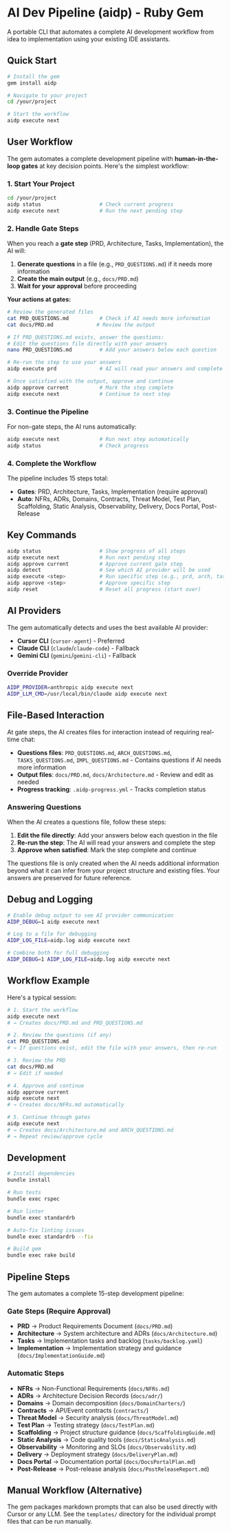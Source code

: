 # AI Dev Pipeline (aidp) - Ruby Gem

A portable CLI that automates a complete AI development workflow from idea to implementation using your existing IDE assistants.

## Quick Start

```bash
# Install the gem
gem install aidp

# Navigate to your project
cd /your/project

# Start the workflow
aidp execute next
```

## User Workflow

The gem automates a complete development pipeline with **human-in-the-loop gates** at key decision points. Here's the simplest workflow:

### 1. Start Your Project

```bash
cd /your/project
aidp status                   # Check current progress
aidp execute next             # Run the next pending step
```

### 2. Handle Gate Steps

When you reach a **gate step** (PRD, Architecture, Tasks, Implementation), the AI will:

1. **Generate questions** in a file (e.g., `PRD_QUESTIONS.md`) if it needs more information
2. **Create the main output** (e.g., `docs/PRD.md`)
3. **Wait for your approval** before proceeding

**Your actions at gates:**

```bash
# Review the generated files
cat PRD_QUESTIONS.md          # Check if AI needs more information
cat docs/PRD.md              # Review the output

# If PRD_QUESTIONS.md exists, answer the questions:
# Edit the questions file directly with your answers
nano PRD_QUESTIONS.md         # Add your answers below each question

# Re-run the step to use your answers
aidp execute prd              # AI will read your answers and complete the step

# Once satisfied with the output, approve and continue
aidp approve current          # Mark the step complete
aidp execute next             # Continue to next step
```

### 3. Continue the Pipeline

For non-gate steps, the AI runs automatically:

```bash
aidp execute next             # Run next step automatically
aidp status                   # Check progress
```

### 4. Complete the Workflow

The pipeline includes 15 steps total:

- **Gates**: PRD, Architecture, Tasks, Implementation (require approval)
- **Auto**: NFRs, ADRs, Domains, Contracts, Threat Model, Test Plan, Scaffolding, Static Analysis, Observability, Delivery, Docs Portal, Post-Release

## Key Commands

```bash
aidp status                   # Show progress of all steps
aidp execute next             # Run next pending step
aidp approve current          # Approve current gate step
aidp detect                   # See which AI provider will be used
aidp execute <step>           # Run specific step (e.g., prd, arch, tasks)
aidp approve <step>           # Approve specific step
aidp reset                    # Reset all progress (start over)
```

## AI Providers

The gem automatically detects and uses the best available AI provider:

- **Cursor CLI** (`cursor-agent`) - Preferred
- **Claude CLI** (`claude`/`claude-code`) - Fallback
- **Gemini CLI** (`gemini`/`gemini-cli`) - Fallback

### Override Provider

```bash
AIDP_PROVIDER=anthropic aidp execute next
AIDP_LLM_CMD=/usr/local/bin/claude aidp execute next
```

## File-Based Interaction

At gate steps, the AI creates files for interaction instead of requiring real-time chat:

- **Questions files**: `PRD_QUESTIONS.md`, `ARCH_QUESTIONS.md`, `TASKS_QUESTIONS.md`, `IMPL_QUESTIONS.md` - Contains questions if AI needs more information
- **Output files**: `docs/PRD.md`, `docs/Architecture.md` - Review and edit as needed
- **Progress tracking**: `.aidp-progress.yml` - Tracks completion status

### Answering Questions

When the AI creates a questions file, follow these steps:

1. **Edit the file directly**: Add your answers below each question in the file
2. **Re-run the step**: The AI will read your answers and complete the step
3. **Approve when satisfied**: Mark the step complete and continue

The questions file is only created when the AI needs additional information beyond what it can infer from your project structure and existing files. Your answers are preserved for future reference.

## Debug and Logging

```bash
# Enable debug output to see AI provider communication
AIDP_DEBUG=1 aidp execute next

# Log to a file for debugging
AIDP_LOG_FILE=aidp.log aidp execute next

# Combine both for full debugging
AIDP_DEBUG=1 AIDP_LOG_FILE=aidp.log aidp execute next
```

## Workflow Example

Here's a typical session:

```bash
# 1. Start the workflow
aidp execute next
# → Creates docs/PRD.md and PRD_QUESTIONS.md

# 2. Review the questions (if any)
cat PRD_QUESTIONS.md
# → If questions exist, edit the file with your answers, then re-run

# 3. Review the PRD
cat docs/PRD.md
# → Edit if needed

# 4. Approve and continue
aidp approve current
aidp execute next
# → Creates docs/NFRs.md automatically

# 5. Continue through gates
aidp execute next
# → Creates docs/Architecture.md and ARCH_QUESTIONS.md
# → Repeat review/approve cycle
```

## Development

```bash
# Install dependencies
bundle install

# Run tests
bundle exec rspec

# Run linter
bundle exec standardrb

# Auto-fix linting issues
bundle exec standardrb --fix

# Build gem
bundle exec rake build
```

## Pipeline Steps

The gem automates a complete 15-step development pipeline:

### Gate Steps (Require Approval)

- **PRD** → Product Requirements Document (`docs/PRD.md`)
- **Architecture** → System architecture and ADRs (`docs/Architecture.md`)
- **Tasks** → Implementation tasks and backlog (`tasks/backlog.yaml`)
- **Implementation** → Implementation strategy and guidance (`docs/ImplementationGuide.md`)

### Automatic Steps

- **NFRs** → Non-Functional Requirements (`docs/NFRs.md`)
- **ADRs** → Architecture Decision Records (`docs/adr/`)
- **Domains** → Domain decomposition (`docs/DomainCharters/`)
- **Contracts** → API/Event contracts (`contracts/`)
- **Threat Model** → Security analysis (`docs/ThreatModel.md`)
- **Test Plan** → Testing strategy (`docs/TestPlan.md`)
- **Scaffolding** → Project structure guidance (`docs/ScaffoldingGuide.md`)
- **Static Analysis** → Code quality tools (`docs/StaticAnalysis.md`)
- **Observability** → Monitoring and SLOs (`docs/Observability.md`)
- **Delivery** → Deployment strategy (`docs/DeliveryPlan.md`)
- **Docs Portal** → Documentation portal (`docs/DocsPortalPlan.md`)
- **Post-Release** → Post-release analysis (`docs/PostReleaseReport.md`)

## Manual Workflow (Alternative)

The gem packages markdown prompts that can also be used directly with Cursor or any LLM. See the `templates/` directory for the individual prompt files that can be run manually.
